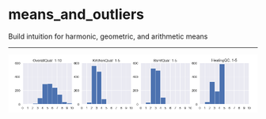 # means_and_outliers
Build intuition for harmonic, geometric, and arithmetic means
***


![Alt text](images/four_ratings.PNG)

